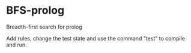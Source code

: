 # BFS-prolog
Breadth-first search for prolog

Add rules, change the test state and use the command "test" to compile and run.
